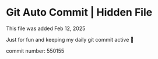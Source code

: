 # Git Auto Commit | Hidden File

This file was added Feb 12, 2025

Just for fun and keeping my daily git commit active 🤪

commit number: 550155
